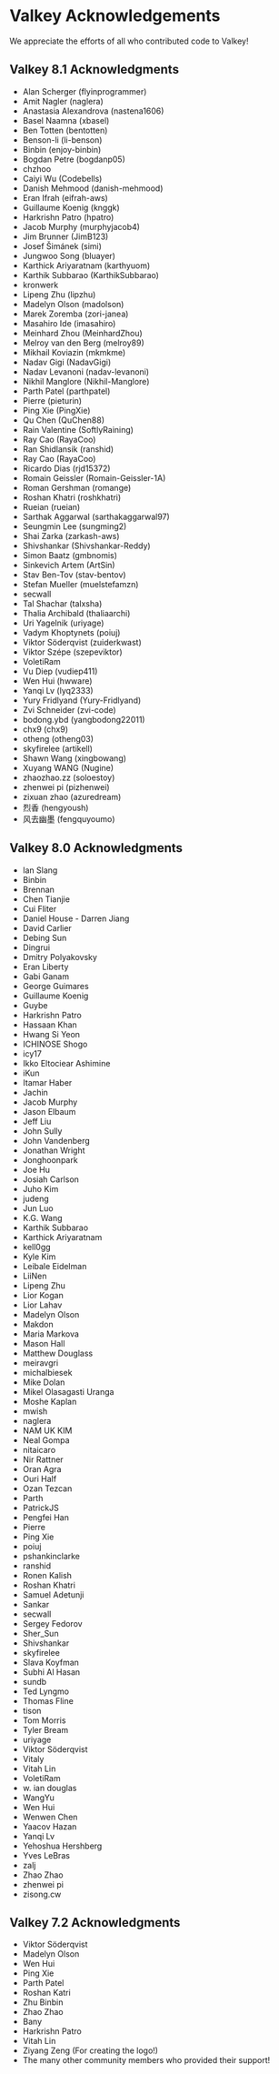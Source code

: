 # Valkey Acknowledgements

We appreciate the efforts of all who contributed code to Valkey!

## Valkey 8.1 Acknowledgments

- Alan Scherger (flyinprogrammer)
- Amit Nagler (naglera)
- Anastasia Alexandrova (nastena1606)
- Basel Naamna (xbasel)
- Ben Totten (bentotten)
- Benson-li (li-benson)
- Binbin (enjoy-binbin)
- Bogdan Petre (bogdanp05)
- chzhoo
- Caiyi Wu (Codebells)
- Danish Mehmood (danish-mehmood)
- Eran Ifrah (eifrah-aws)
- Guillaume Koenig (knggk)
- Harkrishn Patro (hpatro)
- Jacob Murphy (murphyjacob4)
- Jim Brunner (JimB123)
- Josef Šimánek (simi)
- Jungwoo Song (bluayer)
- Karthick Ariyaratnam (karthyuom)
- Karthik Subbarao (KarthikSubbarao)
- kronwerk
- Lipeng Zhu (lipzhu)
- Madelyn Olson (madolson)
- Marek Zoremba (zori-janea)
- Masahiro Ide (imasahiro)
- Meinhard Zhou (MeinhardZhou)
- Melroy van den Berg (melroy89)
- Mikhail Koviazin (mkmkme)
- Nadav Gigi (NadavGigi)
- Nadav Levanoni (nadav-levanoni)
- Nikhil Manglore (Nikhil-Manglore)
- Parth Patel (parthpatel)
- Pierre (pieturin)
- Ping Xie (PingXie)
- Qu Chen (QuChen88)
- Rain Valentine (SoftlyRaining)
- Ray Cao (RayaCoo)
- Ran Shidlansik (ranshid)
- Ray Cao (RayaCoo)
- Ricardo Dias (rjd15372)
- Romain Geissler (Romain-Geissler-1A)
- Roman Gershman (romange)
- Roshan Khatri (roshkhatri)
- Rueian (rueian)
- Sarthak Aggarwal (sarthakaggarwal97)
- Seungmin Lee (sungming2)
- Shai Zarka (zarkash-aws)
- Shivshankar (Shivshankar-Reddy)
- Simon Baatz (gmbnomis)
- Sinkevich Artem (ArtSin)
- Stav Ben-Tov (stav-bentov)
- Stefan Mueller (muelstefamzn)
- secwall
- Tal Shachar (talxsha)
- Thalia Archibald (thaliaarchi)
- Uri Yagelnik (uriyage)
- Vadym Khoptynets (poiuj)
- Viktor Söderqvist (zuiderkwast)
- Viktor Szépe (szepeviktor)
- VoletiRam
- Vu Diep (vudiep411)
- Wen Hui (hwware)
- Yanqi Lv (lyq2333)
- Yury Fridlyand (Yury-Fridlyand)
- Zvi Schneider (zvi-code)
- bodong.ybd (yangbodong22011)
- chx9 (chx9)
- otheng (otheng03)
- skyfirelee (artikell)
- Shawn Wang (xingbowang)
- Xuyang WANG (Nugine)
- zhaozhao.zz (soloestoy)
- zhenwei pi (pizhenwei)
- zixuan zhao (azuredream)
- 烈香 (hengyoush)
- 风去幽墨 (fengquyoumo)

## Valkey 8.0 Acknowledgments

- lan Slang
- Binbin
- Brennan
- Chen Tianjie
- Cui Fliter
- Daniel House - Darren Jiang
- David Carlier
- Debing Sun
- Dingrui
- Dmitry Polyakovsky
- Eran Liberty
- Gabi Ganam
- George Guimares
- Guillaume Koenig
- Guybe
- Harkrishn Patro
- Hassaan Khan
- Hwang Si Yeon
- ICHINOSE Shogo
- icy17
- Ikko Eltociear Ashimine
- iKun
- Itamar Haber
- Jachin
- Jacob Murphy
- Jason Elbaum
- Jeff Liu
- John Sully
- John Vandenberg
- Jonathan Wright
- Jonghoonpark
- Joe Hu
- Josiah Carlson
- Juho Kim
- judeng
- Jun Luo
- K.G. Wang
- Karthik Subbarao
- Karthick Ariyaratnam
- kell0gg
- Kyle Kim
- Leibale Eidelman
- LiiNen
- Lipeng Zhu
- Lior Kogan
- Lior Lahav
- Madelyn Olson
- Makdon
- Maria Markova
- Mason Hall
- Matthew Douglass
- meiravgri
- michalbiesek
- Mike Dolan
- Mikel Olasagasti Uranga
- Moshe Kaplan
- mwish
- naglera
- NAM UK KIM
- Neal Gompa
- nitaicaro
- Nir Rattner
- Oran Agra
- Ouri Half
- Ozan Tezcan
- Parth
- PatrickJS
- Pengfei Han
- Pierre
- Ping Xie
- poiuj
- pshankinclarke
- ranshid
- Ronen Kalish
- Roshan Khatri
- Samuel Adetunji
- Sankar
- secwall
- Sergey Fedorov
- Sher_Sun
- Shivshankar
- skyfirelee
- Slava Koyfman
- Subhi Al Hasan
 - sundb
- Ted Lyngmo
- Thomas Fline
- tison
- Tom Morris
- Tyler Bream
- uriyage
- Viktor Söderqvist
- Vitaly
- Vitah Lin
- VoletiRam
- w. ian douglas
- WangYu
- Wen Hui
- Wenwen Chen
- Yaacov Hazan
- Yanqi Lv
- Yehoshua Hershberg
- Yves LeBras
- zalj
- Zhao Zhao
- zhenwei pi
- zisong.cw

## Valkey 7.2 Acknowledgments

- Viktor Söderqvist
- Madelyn Olson
- Wen Hui
- Ping Xie
- Parth Patel
- Roshan Katri
- Zhu Binbin
- Zhao Zhao
- Bany
- Harkrishn Patro
- Vitah Lin
- Ziyang Zeng (For creating the logo!)
- The many other community members who provided their support!
